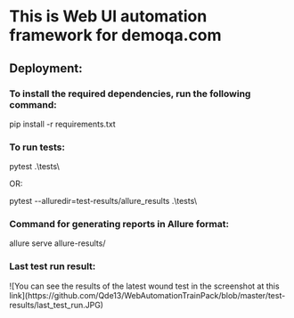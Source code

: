 <h1>This is Web UI automation framework for demoqa.com </h1>

## Deployment:
<h3>To install the required dependencies, run the following command: </h3>
<p>pip install -r requirements.txt </p>
<h3>To run tests: </h3>
<p> pytest .\tests\ </p>
<p>OR: </p>
<p> pytest --alluredir=test-results/allure_results .\tests\ </p>
<h3>Command for generating reports in Allure format: </h3>
<p> allure serve allure-results/ </p>


<h3>Last test run result:</h3>
![You can see the results of the latest wound test in the screenshot at this link](https://github.com/Qde13/WebAutomationTrainPack/blob/master/test-results/last_test_run.JPG)
